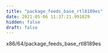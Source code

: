 ```yaml
---
title: "package_feeds_base_rtl8189es"
date: 2021-05-06 11:37:21.991829
hidden: false
draft: false
---
```


x86/64/package_feeds_base_rtl8189es

